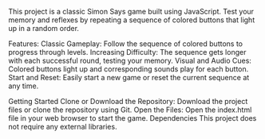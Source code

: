 This project is a classic Simon Says game built using JavaScript. Test your memory and reflexes by repeating a sequence of colored buttons that light up in a random order.

Features:
Classic Gameplay: Follow the sequence of colored buttons to progress through levels.
Increasing Difficulty: The sequence gets longer with each successful round, testing your memory.
Visual and Audio Cues: Colored buttons light up and corresponding sounds play for each button.
Start and Reset: Easily start a new game or reset the current sequence at any time.

Getting Started
Clone or Download the Repository: Download the project files or clone the repository using Git.
Open the Files: Open the index.html file in your web browser to start the game.
Dependencies
This project does not require any external libraries.
